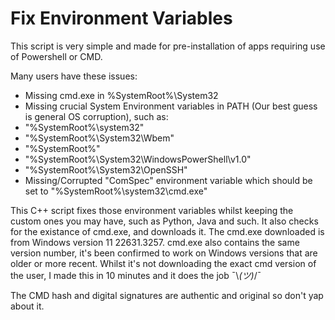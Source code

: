 # Fix Environment Variables

This script is very simple and made for pre-installation of apps requiring use of Powershell or CMD.

Many users have these issues:
- Missing cmd.exe in %SystemRoot%\System32
- Missing crucial System Environment variables in PATH (Our best guess is general OS corruption), such as:
 - "%SystemRoot%\system32"
 - "%SystemRoot%\System32\\Wbem"
 - "%SystemRoot%"
 - "%SystemRoot%\System32\WindowsPowerShell\v1.0\"
 - "%SystemRoot%\System32\OpenSSH\"
- Missing/Corrupted "ComSpec" environment variable which should be set to "%SystemRoot%\system32\cmd.exe"

This C++ script fixes those environment variables whilst keeping the custom ones you may have, such as Python, Java and such.
It also checks for the existance of cmd.exe, and downloads it. The cmd.exe downloaded is from Windows version 11 22631.3257. cmd.exe also contains the same version number, it's been confirmed to work on Windows versions that are older or more recent. Whilst it's not downloading the exact cmd version of the user, I made this in 10 minutes and it does the job ¯\\_(ツ)_/¯

The CMD hash and digital signatures are authentic and original so don't yap about it.
